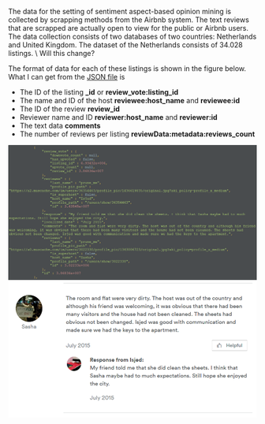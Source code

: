The data for the setting of sentiment aspect-based opinion mining is collected by scrapping methods from the Airbnb system. The text reviews that are scrapped are actually open to view for the public or Airbnb users. The data collection consists of two databases of two countries: Netherlands and United Kingdom. The dataset of the Netherlands consists of 34.028 listings. \\ Will this change?

The format of data for each of these listings is shown in the figure below. What I can get from the [JSON file](https://gist.github.com/AntigoniKourou/c28b087e0267f72f7163) is 
* The ID of the listing    **_id** or **review_vote:listing_id**
* The name and ID of the host    **reviewee:host_name** and **reviewee:id**
* The ID of the review    **review_id**
* Reviewer name and ID    **reviewer:host_name** and **reviewer:id**
* The text data    **comments**
* The number of reviews per listing **reviewData:metadata:reviews_count**

![](https://github.com/AntigoniKourou/Thesis/blob/master/logos/review_data_example.png)
![width=3cm]( https://github.com/AntigoniKourou/Thesis/blob/master/logos/actual_review.png)
